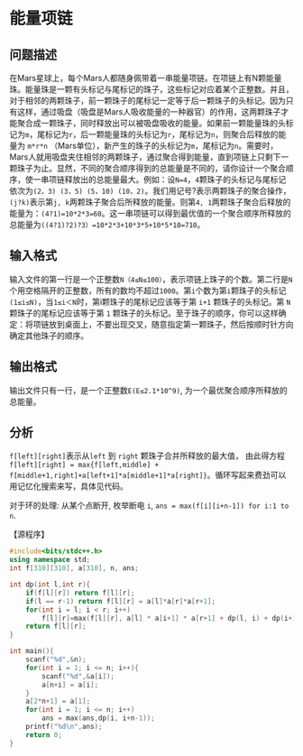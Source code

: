 # 能量项链  


## 问题描述
在Mars星球上，每个Mars人都随身佩带着一串能量项链。在项链上有N颗能量珠。能量珠是一颗有头标记与尾标记的珠子，这些标记对应着某个正整数。并且，对于相邻的两颗珠子，前一颗珠子的尾标记一定等于后一颗珠子的头标记。因为只有这样，通过吸盘（吸盘是Mars人吸收能量的一种器官）的作用，这两颗珠子才能聚合成一颗珠子，同时释放出可以被吸盘吸收的能量。如果前一颗能量珠的头标记为`m`，尾标记为`r`，后一颗能量珠的头标记为`r`，尾标记为`n`，则聚合后释放的能量为 `m*r*n` （Mars单位），新产生的珠子的头标记为`m`，尾标记为`n`。需要时，Mars人就用吸盘夹住相邻的两颗珠子，通过聚合得到能量，直到项链上只剩下一颗珠子为止。显然，不同的聚合顺序得到的总能量是不同的，请你设计一个聚合顺序，使一串项链释放出的总能量最大。例如：设`N=4`，`4`颗珠子的头标记与尾标记依次为`(2，3) (3，5) (5，10) (10，2)`。我们用记号?表示两颗珠子的聚合操作，`(j?k)`表示第`j, k`两颗珠子聚合后所释放的能量。则第`4, 1`两颗珠子聚合后释放的能量为：`(4?1)=10*2*3=60`。这一串项链可以得到最优值的一个聚合顺序所释放的总能量为`((4?1)?2)?3）=10*2*3+10*3*5+10*5*10=710`。 



## 输入格式

输入文件的第一行是一个正整数`N（4≤N≤100）`，表示项链上珠子的个数。第二行是`N`个用空格隔开的正整数，所有的数均不超过`1000`。第`i`个数为第`i`颗珠子的头标记`(1≤i≤N)`，当`1≤i＜N`时，第i颗珠子的尾标记应该等于第 `i+1` 颗珠子的头标记。第 `N` 颗珠子的尾标记应该等于第 `1` 颗珠子的头标记。至于珠子的顺序，你可以这样确定：将项链放到桌面上，不要出现交叉，随意指定第一颗珠子，然后按顺时针方向确定其他珠子的顺序。

## 输出格式

输出文件只有一行，是一个正整数`E(E≤2.1*10^9)`, 为一个最优聚合顺序所释放的总能量。


## 分析

`f[left][right]`表示从`left` 到 `right` 颗珠子合并所释放的最大值， 由此得方程 `f[left][right] = max{f[left,middle] + f[middle+1,right]+a[left+1]*a[middle+1]*a[right]}`。循环写起来费劲可以用记忆化搜索来写，具体见代码。

对于环的处理: 从某个点断开, 枚举断电 `i`, `ans = max(f[i][i+n-1]) for i:1 to n`.


【源程序】

```c++
#include<bits/stdc++.h>
using namespace std;
int f[310][310], a[310], n, ans;

int dp(int l,int r){
    if(f[l][r]) return f[l][r];
    if(l == r-1) return f[l][r] = a[l]*a[r]*a[r+1];
    for(int i = l; i < r; i++)
        f[l][r]=max(f[l][r], a[l] * a[i+1] * a[r+1] + dp(l, i) + dp(i+1, r));
    return f[l][r];
}

int main(){
    scanf("%d",&n);
    for(int i = 1; i <= n; i++){
        scanf("%d",&a[i]);
        a[n+i] = a[i];
    }
    a[2*n+1] = a[1];
    for(int i = 1; i <= n; i++)
        ans = max(ans,dp(i, i+n-1));
    printf("%d\n",ans);
    return 0;
}
```